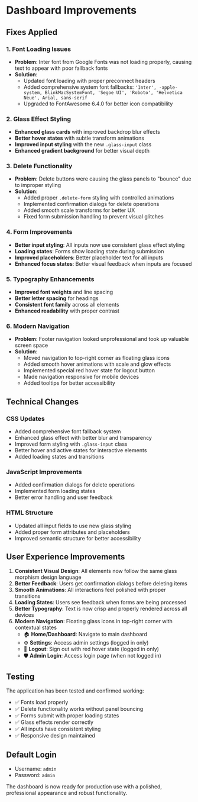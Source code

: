 # Dashboard Improvements

## Fixes Applied

### 1. Font Loading Issues
- **Problem**: Inter font from Google Fonts was not loading properly, causing text to appear with poor fallback fonts
- **Solution**: 
  - Updated font loading with proper preconnect headers
  - Added comprehensive system font fallbacks: `'Inter', -apple-system, BlinkMacSystemFont, 'Segoe UI', 'Roboto', 'Helvetica Neue', Arial, sans-serif`
  - Upgraded to FontAwesome 6.4.0 for better icon compatibility

### 2. Glass Effect Styling
- **Enhanced glass cards** with improved backdrop blur effects
- **Better hover states** with subtle transform animations
- **Improved input styling** with the new `.glass-input` class
- **Enhanced gradient background** for better visual depth

### 3. Delete Functionality
- **Problem**: Delete buttons were causing the glass panels to "bounce" due to improper styling
- **Solution**:
  - Added proper `.delete-form` styling with controlled animations
  - Implemented confirmation dialogs for delete operations
  - Added smooth scale transforms for better UX
  - Fixed form submission handling to prevent visual glitches

### 4. Form Improvements
- **Better input styling**: All inputs now use consistent glass effect styling
- **Loading states**: Forms show loading state during submission
- **Improved placeholders**: Better placeholder text for all inputs
- **Enhanced focus states**: Better visual feedback when inputs are focused

### 5. Typography Enhancements
- **Improved font weights** and line spacing
- **Better letter spacing** for headings
- **Consistent font family** across all elements
- **Enhanced readability** with proper contrast

### 6. Modern Navigation
- **Problem**: Footer navigation looked unprofessional and took up valuable screen space
- **Solution**:
  - Moved navigation to top-right corner as floating glass icons
  - Added smooth hover animations with scale and glow effects
  - Implemented special red hover state for logout button
  - Made navigation responsive for mobile devices
  - Added tooltips for better accessibility

## Technical Changes

### CSS Updates
- Added comprehensive font fallback system
- Enhanced glass effect with better blur and transparency
- Improved form styling with `.glass-input` class
- Better hover and active states for interactive elements
- Added loading states and transitions

### JavaScript Improvements
- Added confirmation dialogs for delete operations
- Implemented form loading states
- Better error handling and user feedback

### HTML Structure
- Updated all input fields to use new glass styling
- Added proper form attributes and placeholders
- Improved semantic structure for better accessibility

## User Experience Improvements

1. **Consistent Visual Design**: All elements now follow the same glass morphism design language
2. **Better Feedback**: Users get confirmation dialogs before deleting items
3. **Smooth Animations**: All interactions feel polished with proper transitions
4. **Loading States**: Users see feedback when forms are being processed
5. **Better Typography**: Text is now crisp and properly rendered across all devices
6. **Modern Navigation**: Floating glass icons in top-right corner with contextual states
   - 🏠 **Home/Dashboard**: Navigate to main dashboard
   - ⚙️ **Settings**: Access admin settings (logged in only)
   - 🚪 **Logout**: Sign out with red hover state (logged in only)
   - 🛡️ **Admin Login**: Access login page (when not logged in)

## Testing

The application has been tested and confirmed working:
- ✅ Fonts load properly
- ✅ Delete functionality works without panel bouncing
- ✅ Forms submit with proper loading states
- ✅ Glass effects render correctly
- ✅ All inputs have consistent styling
- ✅ Responsive design maintained

## Default Login
- Username: `admin`
- Password: `admin`

The dashboard is now ready for production use with a polished, professional appearance and robust functionality.
